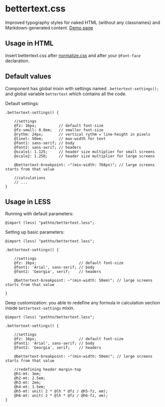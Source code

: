 # bettertext.css

Improved typography styles for naked HTML (without any classnames) and Markdown-generated content. [Demo page](http://paulradzkov.github.io/bettertext.css/)

## Usage in HTML

Insert bettertext.css after [normalize.css](https://github.com/necolas/normalize.css) and after your `@font-face` declaration.

## Default values

Component has global mixin with settings named `.bettertext-settings();` and global variable `bettertext` which contains all the code.

Default settings:

```less
.bettertext-settings() {

    //settings
    @fz: 16px;          // default font-size
    @fz-small: 0.8em;   // smaller font-size
    @rythm: 24px;       // vertical rythm = line-height in pixels
    @linel: 50em;       // max-width for text
    @font1: sans-serif; // body
    @font2: sans-serif; // headers
    @scale1: 1.125;     // header size multiplier for small screens
    @scale2: 1.250;     // header size multiplier for large screens

    @bettertext-breakpoint: ~"(min-width: 768px)"; // large screens starts from that value

    //calculations
    // ...
}
```

## Usage in LESS

Running with default parameters:

```less
@import (less) "pathto/bettertext.less";
```

Setting up basic parameters:

```less
@import (less) "pathto/bettertext.less";

.bettertext-settings() {

    //settings
    @fz: 16px;                   // default font-size
    @font1: 'Arial', sans-serif; // body
    @font2: 'Georgia', serif;    // headers

    @bettertext-breakpoint: ~"(min-width: 50em)"; // large screens starts from that value

}
```

Deep customization: you able to redefine any formula in calculation section inside `bettertext-settings` mixin.

```less
@import (less) "pathto/bettertext.less";

.bettertext-settings() {

    //settings
    @fz: 16px;                   // default font-size
    @font1: 'Arial', sans-serif; // body
    @font2: 'Georgia', serif;    // headers

    @bettertext-breakpoint: ~"(min-width: 50em)"; // large screens starts from that value

    //redefining header margin-top
    @h1-mt: 3em;
    @h2-mt: 2.5em;
    @h3-mt: 2em;
    @h4-mt: 1.5em;
    @h5-mt: unit( 2 * @lh * @fz / @h5-fz, em);
    @h6-mt: unit( 2 * @lh * @fz / @h6-fz, em);
}
```
